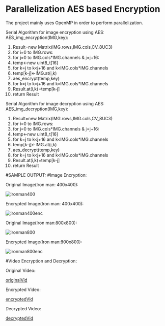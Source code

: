 # Parallelization AES based Encryption
The project mainly uses OpenMP in order to perform parallelization.

Serial Algorithm for image encryption using AES:
AES_img_encryption(IMG,key):
  1. Result=new Matrix(IMG.rows,IMG.cols,CV_8UC3)
  2. for i=0 to IMG.rows:
  3. for j=0 to IMG.cols*IMG.channels & j=j+16:
  4. temp<-new uint8_t[16]
  5. for k=j to k<j+16 and k<IMG.cols*IMG.channels
  6. temp[k-j]<-IMG.at(i,k)
  7. aes_encrypt(temp,key)
  8. for k=j to k<j+16 and k<IMG.cols*IMG.channels
  9. Result.at(i,k)=temp[k-j]
  10. return Result

Serial Algorithm for image decryption using AES:
AES_img_decryption(IMG,key):
  1. Result=new Matrix(IMG.rows,IMG.cols,CV_8UC3)
  2. for i=0 to IMG.rows:
  3. for j=0 to IMG.cols*IMG.channels & j=j+16:
  4. temp<-new uint8_t[16]
  5. for k=j to k<j+16 and k<IMG.cols*IMG.channels
  6. temp[k-j]<-IMG.at(i,k)
  7. aes_decrypt(temp,key)
  8. for k=j to k<j+16 and k<IMG.cols*IMG.channels
  9. Result.at(i,k)=temp[k-j]
  10. return Result
 
#SAMPLE OUTPUT:
#Image Encryption:

Original Image(Iron man: 400x400):

![ironman400](https://user-images.githubusercontent.com/62154803/149721083-068ff6b6-0679-4450-9073-596314b3c70b.png)

Encrypted Image(Iron man: 400x400):

![ironman400enc](https://user-images.githubusercontent.com/62154803/149721089-16b7e755-74c8-4163-9f2b-a34c9e932c81.png)

Original Image(Iron man:800x800):

![ironman800](https://user-images.githubusercontent.com/62154803/149721092-09225fcc-e39f-4b9f-b686-b39181c086c3.png)

Encrypted Image(Iron man:800x800):


![ironman800enc](https://user-images.githubusercontent.com/62154803/149721095-997a8a3e-6212-480c-833e-8fc7e722cb1c.png)

#Video Encryption and Decryption:

Original Video:

[originalVid](https://user-images.githubusercontent.com/62154803/149721458-760eb4a8-bbba-4525-ad88-f6152e35543e.mp4)

Encrypted Video:

[encryptedVid](https://user-images.githubusercontent.com/62154803/149721487-393ed164-380c-433b-9576-f9c05019e3aa.mp4)

Decrypted Video:

[decryptedVid](https://user-images.githubusercontent.com/62154803/149721465-c36e1547-ef16-4fa7-a972-194bf6347121.mp4)

